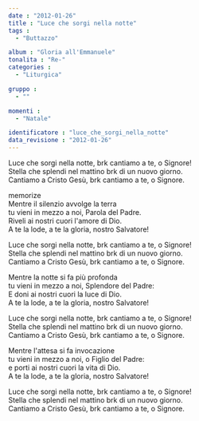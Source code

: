 ```yaml
---
date : "2012-01-26"
title : "Luce che sorgi nella notte"
tags : 
  - "Buttazzo"

album : "Gloria all'Emmanuele"
tonalita : "Re-"
categories : 
  - "Liturgica"

gruppo : 
  - ""

momenti : 
  - "Natale"

identificatore : "luce_che_sorgi_nella_notte"
data_revisione : "2012-01-26"
---
```

  
  
  
  
  
  
  
  
  
  
  
Luce che sorgi nella notte, brk cantiamo a te, o Signore!  
Stella che splendi nel mattino brk di un nuovo giorno.  
Cantiamo a  Cristo Gesù, brk cantiamo a te, o Signore.  
  
  
memorize  
Mentre il silenzio avvolge la terra  
tu vieni in mezzo a noi, Parola del Padre.  
Riveli ai nostri cuori l'amore di Dio.  
A te la lode, a te la gloria, nostro Salvatore!  
  
  
Luce che sorgi nella notte, brk cantiamo a te, o Signore!  
Stella che splendi nel mattino brk di un nuovo giorno.  
Cantiamo a  Cristo Gesù, brk cantiamo a te, o Signore.  
  
  
  
Mentre la notte si fa più profonda  
tu vieni in mezzo a noi, Splendore del Padre:  
E doni ai nostri cuori la luce di Dio.  
A te la lode, a te la gloria, nostro Salvatore!  
  
  
Luce che sorgi nella notte, brk cantiamo a te, o Signore!  
Stella che splendi nel mattino brk di un nuovo giorno.  
Cantiamo a  Cristo Gesù, brk cantiamo a te, o Signore.  
  
  
  
  
  
  
  
  
Mentre l'attesa si fa invocazione  
tu vieni in mezzo a noi, o Figlio del Padre:  
e porti ai nostri cuori la vita di Dio.  
A te la lode, a te la gloria, nostro Salvatore!  
  
  
Luce che sorgi nella notte, brk cantiamo a te, o Signore!  
Stella che splendi nel mattino brk di un nuovo giorno.  
Cantiamo a  Cristo Gesù, brk cantiamo a te, o Signore.  
  
  
  
  
  
  
  
  
  
  
